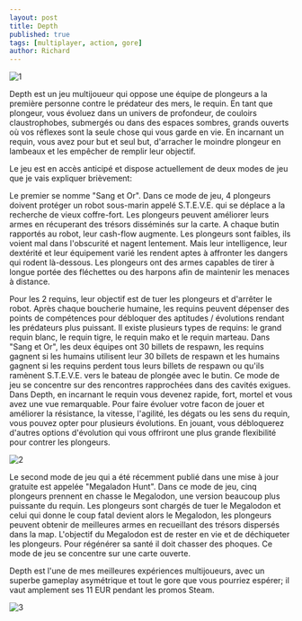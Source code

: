 ```yaml
---
layout: post
title: Depth
published: true
tags: [multiplayer, action, gore]
author: Richard
---
```


![1](http://www.depthgame.com/media/concept/Depth_PosterArt_02_Surprised_Diver_POV.jpg)

Depth est un jeu multijoueur qui oppose une &eacute;quipe de plongeurs a la premi&egrave;re personne contre le pr&eacute;dateur des mers, le requin. En tant que plongeur, vous &eacute;voluez dans un univers de profondeur, de couloirs claustrophobes, submerg&eacute;s ou dans des espaces sombres, grands ouverts o&ugrave; vos r&eacute;flexes sont la seule chose qui vous garde en vie. En incarnant un requin, vous avez pour but et seul but, d'arracher le moindre plongeur en lambeaux et les emp&ecirc;cher de remplir leur objectif.

Le jeu est en acc&egrave;s anticip&eacute; et dispose actuellement de deux modes de jeu que je vais expliquer bri&egrave;vement:

Le premier se nomme "Sang et Or". Dans ce mode de jeu, 4 plongeurs doivent prot&eacute;ger un robot sous-marin appel&eacute; S.T.E.V.E. qui se d&eacute;place a la recherche de vieux coffre-fort. Les plongeurs peuvent am&eacute;liorer leurs armes en r&eacute;cuperant des tr&eacute;sors diss&eacute;min&eacute;s sur la carte. A chaque butin rapport&eacute;s au robot, leur cash-flow augmente. Les plongeurs sont faibles, ils voient mal dans l'obscurit&eacute; et nagent lentement. Mais leur intelligence, leur dext&eacute;rit&eacute; et leur &eacute;quipement vari&eacute; les rendent aptes &agrave; affronter les dangers qui rodent l&agrave;-dessous. Les plongeurs ont des armes capables de tirer &agrave; longue port&eacute;e des fl&eacute;chettes ou des harpons afin de maintenir les menaces &agrave; distance.

Pour les 2 requins, leur objectif est de tuer les plongeurs et d'arr&ecirc;ter le robot. Apr&egrave;s chaque boucherie humaine, les requins peuvent d&eacute;penser des points de comp&eacute;tences pour d&eacute;bloquer des aptitudes / &eacute;volutions rendant les pr&eacute;dateurs plus puissant. Il existe plusieurs types de requins: le grand requin blanc, le requin tigre, le requin mako et le requin marteau. Dans "Sang et Or", les deux &eacute;quipes ont 30 billets de respawn, les requins gagnent si les humains utilisent leur 30 billets de respawn et les humains gagnent si les requins perdent tous leurs billets de respawn ou qu'ils ram&egrave;nent S.T.E.V.E. vers le bateau de plong&eacute;e avec le butin. Ce mode de jeu se concentre sur des rencontres rapproch&eacute;es dans des cavit&eacute;s exigues. Dans Depth, en incarnant le requin vous devenez rapide, fort, mortel et vous avez une vue remarquable. Pour faire &eacute;voluer votre facon de jouer et am&eacute;liorer la r&eacute;sistance, la vitesse, l'agilit&eacute;, les d&eacute;gats ou les sens du requin, vous pouvez opter pour plusieurs &eacute;volutions. En jouant, vous d&eacute;bloquerez d'autres options d'&eacute;volution qui vous offriront une plus grande flexibilit&eacute; pour contrer les plongeurs.

![2](http://www.depthgame.com/media/concept/Depth_PosterArt_03_Divers_Sharks_and_Speargun03.jpg)

Le second mode de jeu qui a &eacute;t&eacute; r&eacute;cemment publi&eacute; dans une mise &agrave; jour gratuite est appel&eacute;e "Megaladon Hunt". Dans ce mode de jeu, cinq plongeurs prennent en chasse le Megalodon, une version beaucoup plus puissante du requin. Les plongeurs sont charg&eacute;s de tuer le Megalodon et celui qui donne le coup fatal devient alors le Megalodon, les plongeurs peuvent obtenir de meilleures armes en recueillant des tr&eacute;sors dispers&eacute;s dans la map. L'objectif du Megalodon est de rester en vie et de d&eacute;chiqueter les plongeurs. Pour r&eacute;g&eacute;n&eacute;rer sa sant&eacute; il doit chasser des phoques. Ce mode de jeu se concentre sur une carte ouverte.

Depth est l'une de mes meilleures exp&eacute;riences multijoueurs, avec un superbe gameplay asym&eacute;trique et tout le gore que vous pourriez esp&eacute;rer; il vaut amplement ses 11 EUR pendant les promos Steam.

![3](http://www.depthgame.com/media/concept/Depth_PosterArt_04_Diver_DPV_Escape.jpg)